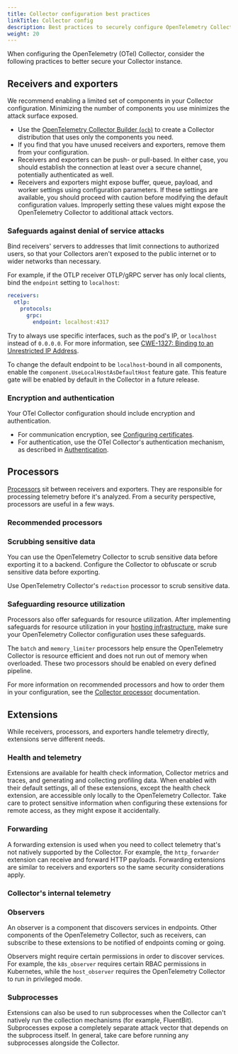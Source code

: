 ```yaml
---
title: Collector configuration best practices
linkTitle: Collector config
description: Best practices to securely configure OpenTelemetry Collector.
weight: 20
---
```


When configuring the OpenTelemetry (OTel) Collector, consider the following
practices to better secure your Collector instance.

## Receivers and exporters

We recommend enabling a limited set of components in your Collector
configuration. Minimizing the number of components you use minimizes the attack
surface exposed.

- Use the [OpenTelemetry Collector Builder (`ocb`)](/collector/custom-collector)
  to create a Collector distribution that uses only the components you need.
- If you find that you have unused receivers and exporters, remove them from
  your configuration.
- Receivers and exporters can be push- or pull-based. In either case, you should
  establish the connection at least over a secure channel, potentially
  authenticated as well.
- Receivers and exporters might expose buffer, queue, payload, and worker
  settings using configuration parameters. If these settings are available, you
  should proceed with caution before modifying the default configuration values.
  Improperly setting these values might expose the OpenTelemetry Collector to
  additional attack vectors.

### Safeguards against denial of service attacks

Bind receivers' servers to addresses that limit connections to authorized users,
so that your Collectors aren't exposed to the public internet or to wider
networks than necessary.

For example, if the OTLP receiver OTLP/gRPC server has only local clients, bind
the `endpoint` setting to `localhost`:

```yaml
receivers:
  otlp:
    protocols:
      grpc:
        endpoint: localhost:4317
```

Try to always use specific interfaces, such as the pod's IP, or `localhost`
instead of `0.0.0.0`. For more information, see
[CWE-1327: Binding to an Unrestricted IP Address](https://cwe.mitre.org/data/definitions/1327.html).

To change the default endpoint to be `localhost`-bound in all components, enable
the `component.UseLocalHostAsDefaultHost` feature gate. This feature gate will
be enabled by default in the Collector in a future release.

### Encryption and authentication

Your OTel Collector configuration should include encryption and authentication.

- For communication encryption, see
  [Configuring certificates](/collector/configuration/#setting-up-certificates).
- For authentication, use the OTel Collector's authentication mechanism, as
  described in [Authentication](/collector/configuration/#authentication).

## Processors

[Processors](/collector/configuration/#processors) sit between receivers and
exporters. They are responsible for processing telemetry before it's analyzed.
From a security perspective, processors are useful in a few ways.

### Recommended processors

<!--- TODO: SHOULD configure recommended processors. If so, what are they?

redaction processor (never tried myself)
transform processor (great for redacting PIIs and such) -->

### Scrubbing sensitive data

You can use the OpenTelemetry Collector to scrub sensitive data before exporting
it to a backend. Configure the Collector to obfuscate or scrub sensitive data
before exporting.

<!--- TODO: SHOULD configure obfuscation/scrubbing of sensitive metadata. How? Give more details and/or link to an existing document -->

Use OpenTelemetry Collector's `redaction` processor to scrub sensitive data.

<!--- TODO: Give example config for the redaction processor or remove this line. --->

### Safeguarding resource utilization

Processors also offer safeguards for resource utilization. After implementing
safeguards for resource utilization in your
[hosting infrastructure](/security/hosting-best-practices/), make sure your
OpenTelemetry Collector configuration uses these safeguards.

<!-- start same page content in hosting-best-practices -->

The `batch` and `memory_limiter` processors help ensure the OpenTelemetry
Collector is resource efficient and does not run out of memory when overloaded.
These two processors should be enabled on every defined pipeline.

For more information on recommended processors and how to order them in your
configuration, see the
[Collector processor](https://github.com/open-telemetry/opentelemetry-collector/tree/main/processor)
documentation.

<!-- /end same page content in hosting-best-practices -->

## Extensions

While receivers, processors, and exporters handle telemetry directly, extensions
serve different needs.

<!--- TODO: Extensions SHOULD NOT expose sensitive health or telemetry data. How? What can you do? -->

### Health and telemetry

Extensions are available for health check information, Collector metrics and
traces, and generating and collecting profiling data. When enabled with their
default settings, all of these extensions, except the health check extension,
are accessible only locally to the OpenTelemetry Collector. Take care to protect
sensitive information when configuring these extensions for remote access, as
they might expose it accidentally.

### Forwarding

A forwarding extension is used when you need to collect telemetry that's not
natively supported by the Collector. For example, the `http_forwarder` extension
can receive and forward HTTP payloads. Forwarding extensions are similar to
receivers and exporters so the same security considerations apply.

### Collector's internal telemetry

<!--- INSERT RECOMMENDATIONS HERE. For example:

1. Remove zPages.
1. Remove configuration endpoints.
-->

### Observers

An observer is a component that discovers services in endpoints. Other
components of the OpenTelemetry Collector, such as receivers, can subscribe to
these extensions to be notified of endpoints coming or going.

Observers might require certain permissions in order to discover services. For
example, the `k8s_observer` requires certain RBAC permissions in Kubernetes,
while the `host_observer` requires the OpenTelemetry Collector to run in
privileged mode.

<!--- But what about Juraci's comment here: https://github.com/open-telemetry/opentelemetry.io/pull/3652/files?diff=unified&w=0#r1417409370 --->

### Subprocesses

Extensions can also be used to run subprocesses when the Collector can't
natively run the collection mechanisms (for example, FluentBit). Subprocesses
expose a completely separate attack vector that depends on the subprocess
itself. In general, take care before running any subprocesses alongside the
Collector.
